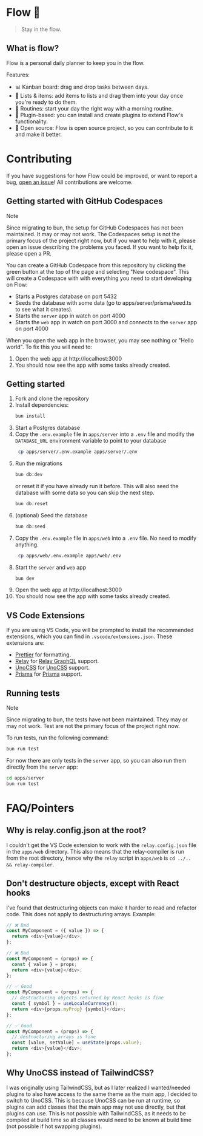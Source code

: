 # Flow 🌊

> Stay in the flow.

## What is flow?

Flow is a personal daily planner to keep you in the flow. 

Features:

- 📊 Kanban board: drag and drop tasks between days.
- 🧾 Lists & items: add items to lists and drag them into your day once you're ready to do them.
- 📕 Routines: start your day the right way with a morning routine.
- 🧩 Plugin-based: you can install and create plugins to extend Flow's functionality.
- 💯 Open source: Flow is open source project, so you can contribute to it and make it better.

# Contributing

If you have suggestions for how Flow could be improved, or want to report a bug, [open an issue](https://github.com/richardguerre/flow/issues/new)! All contributions are welcome.


## Getting started with GitHub Codespaces

> [!NOTE]
> Since migrating to bun, the setup for GitHub Codespaces has not been maintained. It may or may not work.
> The Codespaces setup is not the primary focus of the project right now, but if you want to help with it, please open an issue describing the problems you faced. If you want to help fix it, please open a PR.

You can create a GitHub Codespace from this repository by clicking the green button at the top of the page and selecting "New codespace". This will create a Codespace with with everything you need to start developing on Flow:

- Starts a Postgres database on port 5432
- Seeds the database with some data (go to apps/server/prisma/seed.ts to see what it creates).
- Starts the `server` app in watch on port 4000
- Starts the `web` app in watch on port 3000 and connects to the `server` app on port 4000

When you open the web app in the browser, you may see nothing or "Hello world". To fix this you will need to:

1. Open the web app at http://localhost:3000
2. You should now see the app with some tasks already created.

## Getting started

1. Fork and clone the repository
2. Install dependencies:
   ```bash
   bun install
   ```
3. Start a Postgres database
4. Copy the `.env.example` file in `apps/server` into a `.env` file and modify the `DATABASE_URL` environment variable to point to your database
   ```bash
    cp apps/server/.env.example apps/server/.env
    ```
5. Run the migrations
   ```bash
   bun db:dev
   ```
   or reset it if you have already run it before. This will also seed the database with some data so you can skip the next step.
   ```bash
   bun db:reset
   ```
6. (optional) Seed the database
   ```bash
   bun db:seed
   ```
7. Copy the `.env.example` file in `apps/web` into a `.env` file. No need to modify anything.
   ```bash
    cp apps/web/.env.example apps/web/.env
    ```
8. Start the `server` and `web` app
   ```bash
   bun dev
   ```
9. Open the web app at http://localhost:3000
10. You should now see the app with some tasks already created.

## VS Code Extensions

If you are using VS Code, you will be prompted to install the recommended extensions, which you can find in `.vscode/extensions.json`. These extensions are:

- [Prettier](https://marketplace.visualstudio.com/items?itemName=esbenp.prettier-vscode) for formatting.
- [Relay](https://marketplace.visualstudio.com/items?itemName=meta.relay) for [Relay GraphQL](https://relay.dev) support.
- [UnoCSS](https://marketplace.visualstudio.com/items?itemName=bradlc.antfu.unocss) for [UnoCSS](https://unocss.dev) support.
- [Prisma](https://marketplace.visualstudio.com/items?itemName=Prisma.prisma) for [Prisma](https://www.prisma.io) support.

## Running tests

> [!NOTE]
> Since migrating to bun, the tests have not been maintained. They may or may not work.
> Test are not the primary focus of the project right now.

To run tests, run the following command:

```bash
bun run test
```

For now there are only tests in the `server` app, so you can also run them directly from the `server` app:

```bash
cd apps/server
bun run test
```

# FAQ/Pointers

## Why is relay.config.json at the root?

I couldn't get the VS Code extension to work with the `relay.config.json` file in the `apps/web` directory. This also means that the relay-compiler is run from the root directory, hence why the `relay` script in `apps/web` is `cd ../.. && relay-compiler`.

## Don't destructure objects, except with React hooks

I've found that destructuring objects can make it harder to read and refactor code. This does not apply to destructuring arrays. Example:

```js
// ❌ Bad
const MyComponent = ({ value }) => {
  return <div>{value}</div>;
};

// ❌ Bad
const MyComponent = (props) => {
  const { value } = props;
  return <div>{value}</div>;
};

// ✅ Good
const MyComponent = (props) => {
  // destructuring objects returned by React hooks is fine
  const { symbol } = useLocaleCurrency();
  return <div>{props.myProp} {symbol}</div>;
};

// ✅ Good
const MyComponent = (props) => {
  // destructuring arrays is fine
  const [value, setValue] = useState(props.value);
  return <div>{value}</div>;
};
```

## Why UnoCSS instead of TailwindCSS?

I was originally using TailwindCSS, but as I later realized I wanted/needed plugins to also have access to the same theme as the main app, I decided to switch to UnoCSS. This is because UnoCSS can be run at runtime, so plugins can add classes that the main app may not use directly, but that plugins can use. This is not possible with TailwindCSS, as it needs to be compiled at build time so all classes would need to be known at build time (not possible if hot swapping plugins).
